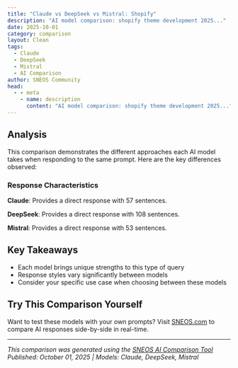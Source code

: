 ```yaml
---
title: "Claude vs DeepSeek vs Mistral: Shopify"
description: "AI model comparison: shopify theme development 2025..."
date: 2025-10-01
category: comparison
layout: Clean
tags:
  - Claude
  - DeepSeek
  - Mistral
  - AI Comparison
author: SNEOS Community
head:
  - - meta
    - name: description
      content: "AI model comparison: shopify theme development 2025..."
---
```


<ChatComparison
  title="Claude vs DeepSeek vs Mistral: Shopify"
  prompt="shopify theme development 2025"
  :responses='{
    "Claude": "# Shopify Theme Development in 2025: Complete Guide\n\n## Current State \u0026 Key Technologies\n\n### **Shopify\u0027s Theme Architecture**\n- **Liquid Template Engine**: Still the core templating language\n- **Online Store 2.0**: Standard architecture with sections everywhere\n- **Theme Inspector**: Enhanced debugging tools\n- **Performance Focus**: Core Web Vitals are crucial for ranking\n\n### **Modern Development Stack**\n\u0060\u0060\u0060bash\n# Shopify CLI (latest)\nnpm install -g @shopify/cli @shopify/theme\n\n# Alternative: Use Shopify GitHub Codespaces\n# Pre-configured development environment\n\u0060\u0060\u0060\n\n## 2025 Development Best Practices\n\n### **1. Performance Optimization**\n\u0060\u0060\u0060liquid\n\u003C!-- Critical CSS inlining --\u003E\n{% style %}\n  /* Critical above-fold styles */\n  .header { /* styles */ }\n{% endstyle %}\n\n\u003C!-- Lazy loading images --\u003E\n{{ product.featured_image | image_url: width: 800 | image_tag: \n   loading: \u0027lazy\u0027, \n   sizes: \u0027(max-width: 749px) 100vw, 50vw\u0027 }}\n\n\u003C!-- Preload key resources --\u003E\n{% liquid\n  preload_tag product.featured_image | image_url: width: 800, as: \u0027image\u0027\n%}\n\u0060\u0060\u0060\n\n### **2. Modern CSS \u0026 JavaScript**\n\u0060\u0060\u0060scss\n// Use CSS Grid \u0026 Flexbox\n.product-grid {\n  display: grid;\n  grid-template-columns: repeat(auto-fit, minmax(250px, 1fr));\n  gap: 1rem;\n  \n  // Container queries (2025 support)\n  container-type: inline-size;\n}\n\n@container (min-width: 300px) {\n  .product-card {\n    /* Responsive styling based on container */\n  }\n}\n\u0060\u0060\u0060\n\n\u0060\u0060\u0060javascript\n// Modern ES6\u002B with proper bundling\nclass ProductRecommendations {\n  constructor(productId) {\n    this.productId = productId;\n    this.init();\n  }\n\n  async fetchRecommendations() {\n    try {\n      const response = await fetch(\u0060/recommendations/products.json?product_id=${this.productId}\u0060);\n      return await response.json();\n    } catch (error) {\n      console.error(\u0027Failed to fetch recommendations:\u0027, error);\n    }\n  }\n}\n\u0060\u0060\u0060\n\n### **3. Accessibility First**\n\u0060\u0060\u0060liquid\n\u003C!-- Semantic HTML --\u003E\n\u003Cnav aria-label=\u0022Main navigation\u0022\u003E\n  \u003Cul role=\u0022list\u0022\u003E\n    {% for link in linklists.main-menu.links %}\n      \u003Cli\u003E\n        \u003Ca href=\u0022{{ link.url }}\u0022 \n           {% if link.current %}aria-current=\u0022page\u0022{% endif %}\u003E\n          {{ link.title }}\n        \u003C/a\u003E\n      \u003C/li\u003E\n    {% endfor %}\n  \u003C/ul\u003E\n\u003C/nav\u003E\n\n\u003C!-- Proper form labeling --\u003E\n\u003Clabel for=\u0022email-{{ section.id }}\u0022\u003EEmail Address\u003C/label\u003E\n\u003Cinput type=\u0022email\u0022 \n       id=\u0022email-{{ section.id }}\u0022 \n       name=\u0022email\u0022 \n       required \n       aria-describedby=\u0022email-error-{{ section.id }}\u0022\u003E\n\u0060\u0060\u0060\n\n## Advanced 2025 Features\n\n### **1. Shopify Functions Integration**\n\u0060\u0060\u0060javascript\n// Discount function example\nexport default (input) =\u003E {\n  const configuration = JSON.parse(input?.discountNode?.configuration?.value ?? \u0022{}\u0022);\n  \n  // Custom discount logic\n  if (input.cart.lines.length \u003E= configuration.minimumQuantity) {\n    return {\n      discounts: [{\n        percentage: {\n          value: configuration.percentage\n        },\n        targets: input.cart.lines.map(line =\u003E ({\n          cartLine: {\n            id: line.id\n          }\n        }))\n      }]\n    };\n  }\n  \n  return { discounts: [] };\n};\n\u0060\u0060\u0060\n\n### **2. Enhanced Metafields Usage**\n\u0060\u0060\u0060liquid\n\u003C!-- Dynamic content blocks using metafields --\u003E\n{% for block in product.metafields.custom.content_blocks.value %}\n  \u003Cdiv class=\u0022content-block content-block--{{ block.type }}\u0022\u003E\n    {% case block.type %}\n      {% when \u0027video\u0027 %}\n        {{ block.video_url | video_tag: \n           image_",
    "DeepSeek": "Of course! Shopify theme development in 2025 is an exciting field, building on the major shifts of the past few years. The core principles remain, but the tools, technologies, and best practices have evolved significantly.\n\nHere\u2019s a comprehensive look at Shopify theme development for 2025, covering the current state, essential skills, and future trends.\n\n### The Foundational Shift: Online Store 2.0 \u0026 Headless\n\nThe single biggest change that defines the current landscape is **Online Store 2.0 (OS2.0)**. This isn\u0027t a temporary trend; it\u0027s the bedrock.\n\n*   **Sections on Every Page:** Before OS2.0, sections were mostly for the homepage. Now, every page (products, collections, blogs, etc.) can be built with modular sections, giving merchants unprecedented control without code.\n*   **App Blocks:** Apps can now inject their functionality directly into theme sections as \u0022blocks.\u0022 This creates a more seamless and performant integration compared to old script tag injections.\n*   **Metafields \u0026 Dynamic Sources:** Native metafields are powerful. Merchants can now easily add custom data (e.g., product specs, ingredient lists, video URLs) and reference them directly in the theme editor via dynamic sources. This decouples content from code.\n\n**Headless Commerce** is the parallel, advanced path. While not every store needs it, it\u0027s a dominant trend for 2025 for brands needing ultimate flexibility.\n*   **What it is:** Decoupling the front-end (the \u0022head\u0022) from the Shopify back-end. You use Shopify for admin, products, cart, and checkout, but build the storefront with a modern framework like **Next.js, Nuxt, or Remix**.\n*   **Key Technology:** **Hydrogen** (Shopify\u0027s React-based framework) and **Oxygen** (Shopify\u0027s global hosting) are the official stack for headless. For 2025, proficiency in Hydrogen is a highly valuable skill.\n\n---\n\n### Essential Tech Stack \u0026 Skills for 2025\n\nTo be a competitive Shopify developer in 2025, you need this toolkit:\n\n#### 1. Core Languages\n*   **Liquid:** Still mandatory. You must understand its logic, loops, filters, and how it interacts with the new \u0060section\u0060 and \u0060block\u0060 schemas. It\u0027s the backbone of any custom OS2.0 theme.\n*   **HTML \u0026 CSS:** Fundamentals are forever. Focus on:\n    *   **CSS Custom Properties (Variables)** for theming and easy merchant customization via the \u0060config/settings_schema.json\u0060.\n    *   **CSS Grid \u0026 Flexbox** for robust, responsive layouts.\n    *   **Modern CSS methodologies** like BEM for maintainability.\n*   **JavaScript (ES6\u002B):** Critical for dynamic features.\n    *   **Stimulus:** This is Shopify\u0027s recommended, lightweight JavaScript framework. It\u0027s designed to work seamlessly with HTML data attributes and is the standard for adding interactive behavior to OS2.0 themes. **You must know Stimulus.**\n    *   **Async/Await, Fetch API:** For handling AJAX cart updates, product form submissions, and loading dynamic content.\n\n#### 2. Development Tools \u0026 Workflow\n*   **Git \u0026 GitHub:** Non-negotiable for version control, collaboration, and deployment.\n*   **Shopify CLI 3.0:** The official command-line tool. It\u0027s fast, reliable, and essential for:\n    *   \u0060shopify theme init\u0060: Start a new project from a boilerplate.\n    *   \u0060shopify theme dev\u0060: Start a development server with hot reload.\n    *   \u0060shopify theme deploy\u0060: Push your theme to a store.\n*   **Dawn:** This is Shopify\u0027s reference theme. **Study it relentlessly.** It embodies all OS2.0 best practices, uses Stimulus for interactivity, and is incredibly well-commented. Your custom themes should often start as a fork of Dawn.\n\n#### 3. Performance \u0026 Core Web Vitals\nPerformance is a feature, not an optimization. Google\u0027s Core Web Vitals (LCP, INP, CLS) are critical for SEO and user experience.\n\n*   **LCP (Largest Contentful Paint):** Optimize your hero images (use modern formats like WebP/AVIF, implement \u0060srcset\u0060).\n*   **INP (Interaction to Next Paint):** Replaces FID. This is where efficient, debounced JavaScript (like with Stimulus) is crucial.\n*   **CLS (Cumulative Layout Shift):** Always define image dimensions, reserve space for dynamic content, and use \u0060aspect-ratio\u0060 in CSS.\n\n#### 4. Accessibility (A11y)\nThis is no longer optional. Accessible themes are better for all users, are more SEO-friendly, and mitigate legal risk.\n*   Semantic HTML (\u0060\u003Cheader\u003E\u0060, \u0060\u003Cnav\u003E\u0060, \u0060\u003Cmain\u003E\u0060, \u0060\u003Cbutton\u003E\u0060).\n*   Proper ARIA labels and landmarks.\n*   Keyboard navigation and focus indicators.\n*   Sufficient color contrast.\n\n---\n\n### The Development Workflow in 2025\n\n1.  **Plan \u0026 Structure:** Use Figma or Sketch for design. Plan your sections, blocks, and settings schema.\n2.  **Scaffold with CLI:** \u0060shopify theme init my-theme\u0060.\n3.  **Local Development:** \u0060shopify theme dev\u0060 - code in your local editor, see changes live in a browser.\n4.  **Version Control:** Commit changes to Git.\n5.  **Deploy:** \u0060shopify theme deploy\u0060 or use a GitHub integration for CI/CD.\n6.  **Test Rigorously:** Test on different devices, browsers, and with various apps. Use the Theme Check extension for your code editor to catch Liquid errors and best practice violations.\n\n---\n\n### Future Trends \u0026 Predictions for 2025 \u0026 Beyond\n\n1.  **AI-Powered Theme Features:** Expect more AI integrations directly into themes, like dynamic product descriptions, personalized recommendation sections, and AI-powered search, all manageable via the theme editor.\n2.  **The Rise of \u0022Composable\u0022 Storefronts:** Even within traditional themes, the use of app blocks and metafields makes the front-end more \u0022composable.\u0022 Merchants will mix and match sections and app functionalities like building blocks.\n3.  **Hydrogen Maturity:** Hydrogen will become more stable and feature-rich, making headless a more accessible option for mid-market brands. Knowing the full stack (React, GraphQL, Tailwind CSS) will be a major differentiator.\n4.  **Enhanced Checkout Extensibility:** While the checkout remains locked down for security, Shopify will continue to add more customization points through Checkout Extensibility, blurring the line between the online store and the checkout experience.\n5.  **Advanced 3D/AR:** As hardware and browsers improve, themes will more easily integrate 3D models and Augmented Reality product views, driven by metafields.\n\n### Getting Started / Skill Up\n\n*   **Beginner:** Start with the **Dawn theme**. Tear it apart. Change things. Understand how \u0060sections/\u0060, \u0060templates/\u0060, and \u0060config/settings_schema.json\u0060 work together.\n*   **Intermediate:** Build a custom theme from scratch for a fictional brand. Deep-dive into **Stimulus** and **metaobjects**. Learn to use the Storefront API for custom AJAX features.\n*   **Advanced:** Build a headless storefront with **Hydrogen**. Contribute to open-source Shopify projects or create your own app blocks for the app store.\n\n**Conclusion:** Shopify theme development in 2025 is about embracing **modularity (OS2.0), performance, and modern tooling (CLI, Git, Stimulus)**. The bar is higher than ever, but so are the opportunities to create truly exceptional, merchant-friendly, and high-performing online stores.",
    "Mistral": "As of 2025, Shopify theme development continues to evolve, driven by advancements in technology, user experience trends, and the ever-changing needs of e-commerce businesses. Here are some key aspects and best practices to consider for Shopify theme development in 2025:\n\n### 1. **Liquid Templating Language**\nLiquid remains the core templating language for Shopify themes. It allows developers to load dynamic content on storefronts. Familiarity with Liquid is essential for customizing themes effectively.\n\n### 2. **Section-Based Design**\nShopify themes are increasingly built using sections, which allow for greater flexibility and customization. Sections can be reused across different pages, making it easier to maintain a consistent design.\n\n### 3. **Responsive Design**\nEnsuring that your theme is responsive and mobile-friendly is crucial. With the majority of online shopping happening on mobile devices, a seamless mobile experience is non-negotiable.\n\n### 4. **Performance Optimization**\nFast loading times are critical for user experience and SEO. Optimize images, minify CSS and JavaScript, and use lazy loading techniques to improve performance.\n\n### 5. **Accessibility**\nAccessibility is a growing concern. Ensure your theme complies with Web Content Accessibility Guidelines (WCAG) to make your store accessible to users with disabilities.\n\n### 6. **Headless Commerce**\nHeadless commerce is gaining traction, allowing for more flexible and customizable storefronts. Shopify\u0027s Storefront API enables developers to build custom storefronts using frameworks like React, Vue, or Next.js.\n\n### 7. **SEO Best Practices**\nOptimize your theme for search engines by ensuring proper use of meta tags, alt text for images, and structured data. Shopify\u0027s built-in SEO features can be enhanced with custom code.\n\n### 8. **Integration with Third-Party Apps**\nShopify\u0027s ecosystem includes a vast array of third-party apps. Ensure your theme is compatible with popular apps and can easily integrate new functionalities.\n\n### 9. **Customization Options**\nProvide merchants with extensive customization options through the theme editor. This includes color schemes, fonts, layout options, and more.\n\n### 10. **Security**\nSecurity remains a top priority. Ensure your theme is secure by following best practices for code security, using HTTPS, and keeping dependencies up to date.\n\n### 11. **Localization and Internationalization**\nSupport for multiple languages and currencies is essential for global e-commerce. Use Shopify\u0027s localization features to cater to an international audience.\n\n### 12. **Analytics and Tracking**\nIntegrate analytics and tracking tools to help merchants understand user behavior and optimize their store. Google Analytics, Facebook Pixel, and other tracking scripts should be easily configurable.\n\n### 13. **Sustainability**\nWith increasing awareness of environmental impact, consider sustainable practices in theme development, such as optimizing for energy-efficient browsing and reducing carbon footprint.\n\n### 14. **AI and Machine Learning**\nIncorporate AI and machine learning to enhance user experience. Personalized recommendations, chatbots, and dynamic pricing are some examples of AI applications in e-commerce.\n\n### 15. **Community and Support**\nEngage with the Shopify developer community for support, feedback, and collaboration. Participate in forums, attend webinars, and contribute to open-source projects.\n\n### Tools and Resources\n- **Shopify CLI**: For developing and testing themes locally.\n- **Shopify Theme Kit**: For uploading and managing themes.\n- **Shopify Polaris**: For building consistent and accessible admin interfaces.\n- **Shopify App Store**: For discovering and integrating third-party apps.\n\n### Conclusion\nShopify theme development in 2025 requires a blend of technical expertise, creativity, and a deep understanding of user needs. By staying updated with the latest trends and best practices, you can create themes that not only look great but also perform well and provide a seamless shopping experience."
  }'
  published-date="19:43"
/>

## Analysis

This comparison demonstrates the different approaches each AI model takes when responding to the same prompt. Here are the key differences observed:

### Response Characteristics

**Claude**: Provides a direct response with 57 sentences. 

**DeepSeek**: Provides a direct response with 108 sentences. 

**Mistral**: Provides a direct response with 53 sentences. 

## Key Takeaways

- Each model brings unique strengths to this type of query
- Response styles vary significantly between models
- Consider your specific use case when choosing between these models

## Try This Comparison Yourself

Want to test these models with your own prompts? Visit [SNEOS.com](https://sneos.com) to compare AI responses side-by-side in real-time.

---

*This comparison was generated using the [SNEOS AI Comparison Tool](https://sneos.com)*
*Published: October 01, 2025 | Models: Claude, DeepSeek, Mistral*
